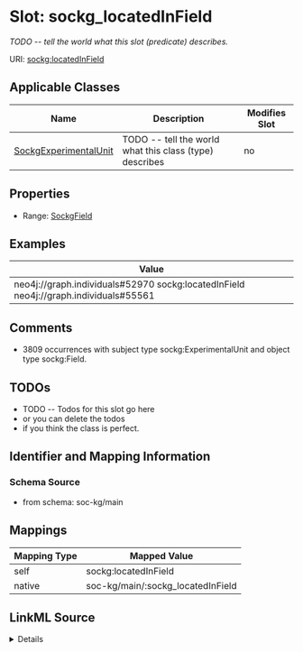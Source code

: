 

# Slot: sockg_locatedInField


_TODO -- tell the world what this slot (predicate) describes._





URI: [sockg:locatedInField](http://www.semanticweb.org/sockg/ontologies/2024/0/soil-carbon-ontology/locatedInField)



<!-- no inheritance hierarchy -->





## Applicable Classes

| Name | Description | Modifies Slot |
| --- | --- | --- |
| [SockgExperimentalUnit](../classes/SockgExperimentalUnit.md) | TODO -- tell the world what this class (type) describes |  no  |







## Properties

* Range: [SockgField](../classes/SockgField.md)






## Examples

| Value |
| --- |
| neo4j://graph.individuals#52970 sockg:locatedInField neo4j://graph.individuals#55561 |

## Comments

* 3809 occurrences with subject type sockg:ExperimentalUnit and object type sockg:Field.

## TODOs

* TODO -- Todos for this slot go here
* or you can delete the todos
* if you think the class is perfect.

## Identifier and Mapping Information







### Schema Source


* from schema: soc-kg/main




## Mappings

| Mapping Type | Mapped Value |
| ---  | ---  |
| self | sockg:locatedInField |
| native | soc-kg/main/:sockg_locatedInField |




## LinkML Source

<details>
```yaml
name: sockg_locatedInField
description: TODO -- tell the world what this slot (predicate) describes.
todos:
- TODO -- Todos for this slot go here
- or you can delete the todos
- if you think the class is perfect.
comments:
- 3809 occurrences with subject type sockg:ExperimentalUnit and object type sockg:Field.
examples:
- value: neo4j://graph.individuals#52970 sockg:locatedInField neo4j://graph.individuals#55561
from_schema: soc-kg/main
rank: 1000
slot_uri: sockg:locatedInField
alias: sockg_locatedInField
domain_of:
- sockg_ExperimentalUnit
range: sockg_Field

```
</details>